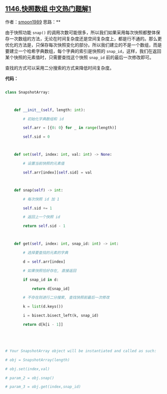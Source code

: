 ## [1146.快照数组 中文热门题解1](https://leetcode.cn/problems/snapshot-array/solutions/100000/ha-xi-zi-dian-er-fen-cha-zhao-python3-by-smoon1989)

作者：[smoon1989](https://leetcode.cn/u/smoon1989)
思路：**

由于快照功能 `snap()` 的调用次数可能很多，所以我们如果采用每次快照都整体保存一次数组的方法，无论在时间复杂度还是空间复杂度上，都是行不通的。那么更优化的方法是，只保存每次快照变化的部分。所以我们建立的不是一个数组，而是要建立一个哈希字典数组，每个字典的索引是快照的 `snap_id`，这样，我们在返回某个快照的元素值时，只需要查找这个快照 `snap_id` 前的最后一次修改即可。

查找的方式可以采用二分搜索的方式来降低时间复杂度。

**代码：**

```python
class SnapshotArray:

    def __init__(self, length: int):
        # 初始化字典数组和 id
        self.arr = [{0: 0} for _ in range(length)]
        self.sid = 0

    def set(self, index: int, val: int) -> None:
        # 设置当前快照的元素值
        self.arr[index][self.sid] = val

    def snap(self) -> int:
        # 每次快照 id 加 1
        self.sid += 1
        # 返回上一个快照 id
        return self.sid - 1

    def get(self, index: int, snap_id: int) -> int:
        # 选择要查找的元素的字典
        d = self.arr[index]
        # 如果快照恰好存在, 直接返回
        if snap_id in d:
            return d[snap_id]
        # 不存在则进行二分搜索, 查找快照前最后一次修改
        k = list(d.keys())
        i = bisect.bisect_left(k, snap_id)
        return d[k[i - 1]]


# Your SnapshotArray object will be instantiated and called as such:
# obj = SnapshotArray(length)
# obj.set(index,val)
# param_2 = obj.snap()
# param_3 = obj.get(index,snap_id)
```


